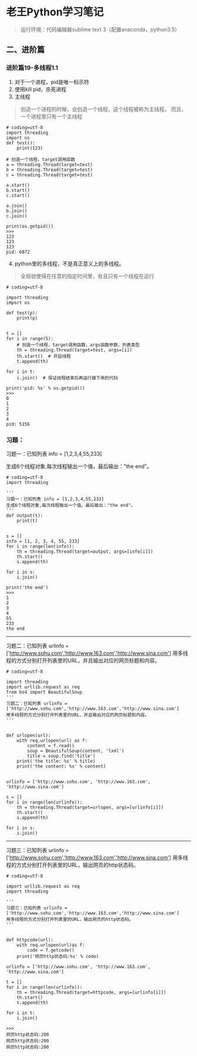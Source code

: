 # 老王Python学习笔记
> 运行环境：代码编辑器sublime text 3（配置anaconda，python3.5）
## 二、进阶篇

### 进阶篇19-多线程1.1

1. 对于一个进程，pid是唯一标示符
2. 使用kill pid，杀死进程
3. 主线程 
> 创造一个进程的时候，会创造一个线程，这个线程被称为主线程。
而且，一个进程里只有一个主线程

```
# coding=utf-8
import threading
import os
def test():
    print(123)

# 创造一个线程，target调用函数
a = threading.Thread(target=test)
b = threading.Thread(target=test)
c = threading.Thread(target=test)

a.start()
b.start()
c.start()

a.join()
b.join()
c.join()

print(os.getpid())
>>>
123
123
123
pid: 6872
```

4. python里的多线程，不是真正意义上的多线程。
> 全局锁使得在任意的指定时间里，有且只有一个线程在运行


```
# coding=utf-8

import threading
import os

def test(p):
    print(p)


t = []
for i in range(5):
    # 创造一个线程，target调用函数，args函数参数，列表类型
    th = threading.Thread(target=test, args=[i])
    th.start()  # 开启线程
    t.append(th)

for i in t:
    i.join()  # 保证线程结束后再运行接下来的代码

print('pid: %s' % os.getpid())
>>>
0
1
2
3
4
pid: 5156
```

### 习题：


习题一：已知列表 info = [1,2,3,4,55,233]

生成6个线程对象,每次线程输出一个值，最后输出："the end"。

```
# coding=utf-8
import threading

'''
习题一：已知列表 info = [1,2,3,4,55,233]
生成6个线程对象,每次线程输出一个值，最后输出："the end"。
'''
def output(t):
    print(t)


s = []
info = [1, 2, 3, 4, 55, 233]
for i in range(len(info)):
    th = threading.Thread(target=output, args=[info[i]])
    th.start()
    s.append(th)

for i in s:
    i.join()

print('the end')
>>>
1
2
3
4
55
233
the end
```

---

习题二：已知列表 urlinfo = ['http://www.sohu.com','http://www.163.com','http://www.sina.com'] 用多线程的方式分别打开列表里的URL，并且输出对应的网页标题和内容。

```
# coding=utf-8

import threading
import urllib.request as req
from bs4 import BeautifulSoup
'''
习题二：已知列表 urlinfo = ['http://www.sohu.com','http://www.163.com','http://www.sina.com']
用多线程的方式分别打开列表里的URL，并且输出对应的网页标题和内容。
'''


def urlopen(url):
    with req.urlopen(url) as f:
        content = f.read()
        soup = BeautifulSoup(content, 'lxml')
        title = soup.find('title')
    print('the title: %s' % title)
    print('the content: %s' % content)


urlinfo = ['http://www.sohu.com', 'http://www.163.com', 'http://www.sina.com']

s = []
for i in range(len(urlinfo)):
    th = threading.Thread(target=urlopen, args=[urlinfo[i]])
    th.start()
    s.append(th)

for i in s:
    i.join()

```

---

习题三：已知列表 urlinfo = ['http://www.sohu.com','http://www.163.com','http://www.sina.com'] 用多线程的方式分别打开列表里的URL，输出网页的http状态码。

```
# coding=utf-8

import urllib.request as req
import threading

'''
习题三：已知列表 urlinfo = ['http://www.sohu.com','http://www.163.com','http://www.sina.com'] 
用多线程的方式分别打开列表里的URL，输出网页的http状态码。
'''


def httpcode(url):
    with req.urlopen(url)as f:
        code = f.getcode()
    print('网页http状态码:%s' % code)

urlinfo = ['http://www.sohu.com', 'http://www.163.com', 'http://www.sina.com']

t = []
for i in range(len(urlinfo)):
    th = threading.Thread(target=httpcode, args=[urlinfo[i]])
    th.start()
    t.append(th)

for i in t:
    i.join()

>>>
网页http状态码:200
网页http状态码:200
网页http状态码:200
```